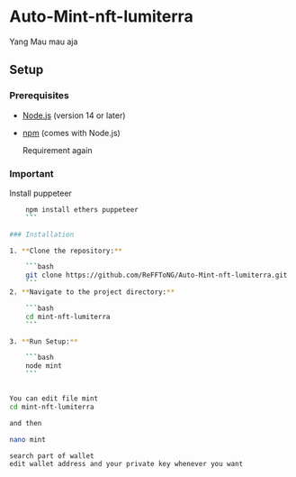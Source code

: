 # Auto-Mint-nft-lumiterra
Yang Mau mau aja


## Setup

### Prerequisites

- [Node.js](https://nodejs.org/) (version 14 or later)
- [npm](https://www.npmjs.com/) (comes with Node.js)

  Requirement again
  
### Important
Install puppeteer
   
```bash
    npm install ethers puppeteer
    ```

### Installation

1. **Clone the repository:**

    ```bash
    git clone https://github.com/ReFFToNG/Auto-Mint-nft-lumiterra.git
    ```
2. **Navigate to the project directory:**

    ```bash
    cd mint-nft-lumiterra
    ```

3. **Run Setup:**

    ```bash
    node mint
    ```


You can edit file mint 
cd mint-nft-lumiterra

and then 

nano mint

search part of wallet
edit wallet address and your private key whenever you want




    
